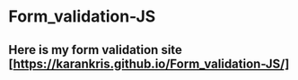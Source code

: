 # Form_validation-JS
## Here is my form validation site [https://karankris.github.io/Form_validation-JS/]

